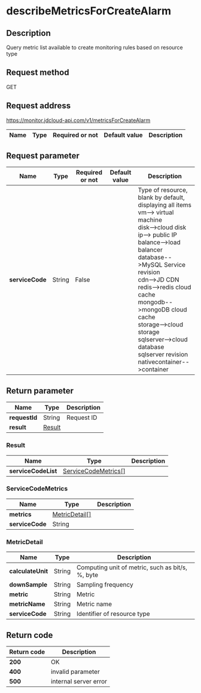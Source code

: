 # describeMetricsForCreateAlarm


## Description
Query metric list available to create monitoring rules based on resource type

## Request method
GET

## Request address
https://monitor.jdcloud-api.com/v1/metricsForCreateAlarm

|Name|Type|Required or not|Default value|Description|
|---|---|---|---|---|

## Request parameter
|Name|Type|Required or not|Default value|Description|
|---|---|---|---|---|
|**serviceCode**|String|False||Type of resource, blank by default, displaying all items<br>vm--> virtual machine<br>disk-->cloud disk<br>ip--> public IP<br>balance-->load balancer<br>database-->MySQL Service revision<br>cdn-->JD CDN<br>redis-->redis cloud cache<br>mongodb-->mongoDB cloud cache<br>storage-->cloud storage<br>sqlserver-->cloud database sqlserver revision <br>nativecontainer-->container<br>|


## Return parameter
|Name|Type|Description|
|---|---|---|
|**requestId**|String|Request ID|
|**result**|[Result](##Result)||


### <a name="Result">Result</a>
|Name|Type|Description|
|---|---|---|
|**serviceCodeList**|[ServiceCodeMetrics[]](##ServiceCodeMetrics)||
### <a name="ServiceCodeMetrics">ServiceCodeMetrics</a>
|Name|Type|Description|
|---|---|---|
|**metrics**|[MetricDetail[]](##MetricDetail)||
|**serviceCode**|String||
### <a name="MetricDetail">MetricDetail</a>
|Name|Type|Description|
|---|---|---|
|**calculateUnit**|String|Computing unit of metric, such as bit/s, %, byte|
|**downSample**|String|Sampling frequency|
|**metric**|String|Metric|
|**metricName**|String|Metric name|
|**serviceCode**|String|Identifier of resource type|

## Return code
|Return code|Description|
|---|---|
|**200**|OK|
|**400**|invalid parameter|
|**500**|internal server error|
